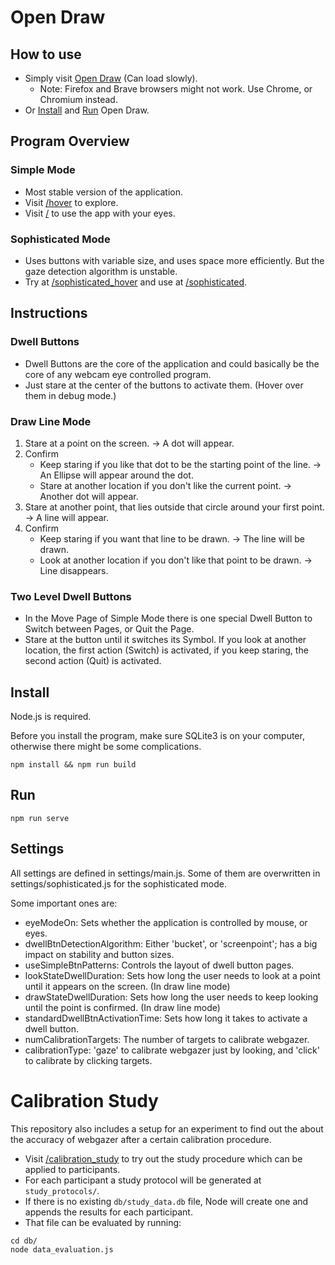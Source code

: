 # Open Draw

## How to use

- Simply visit [Open Draw](https://open-draw.onrender.com) (Can load slowly).
  - Note: Firefox and Brave browsers might not work. Use Chrome, or Chromium instead.
- Or [Install](#install) and [Run](#run) Open Draw.

## Program Overview

### Simple Mode
- Most stable version of the application.
- Visit [/hover](https://open-draw.onrender.com/hover) to explore.
- Visit [/](https://open-draw.onrender.com/) to use the app with your eyes.

### Sophisticated Mode
- Uses buttons with variable size, and uses space more efficiently. But the gaze detection algorithm is unstable.
- Try at [/sophisticated_hover](https://open-draw.onrender.com/sophisticated_hover) and use at [/sophisticated](https://open-draw.onrender.com/sophisticated).

## Instructions

### Dwell Buttons

- Dwell Buttons are the core of the application and could basically be the core of any webcam eye controlled program.
- Just stare at the center of the buttons to activate them. (Hover over them in debug mode.)

### Draw Line Mode

1. Stare at a point on the screen. → A dot will appear.
2. Confirm
    - Keep staring if you like that dot to be the starting point of the line. → An Ellipse will appear around the dot.
    - Stare at another location if you don't like the current point. → Another dot will appear.
3. Stare at another point, that lies outside that circle around your first point. → A line will appear.
4. Confirm
    - Keep staring if you want that line to be drawn. → The line will be drawn.
    - Look at another location if you don't like that point to be drawn. → Line disappears.

### Two Level Dwell Buttons

- In the Move Page of Simple Mode there is one special Dwell Button to Switch between Pages, or Quit the Page.
- Stare at the button until it switches its Symbol. If you look at another location, the first action (Switch) is activated, if you keep staring, the second action (Quit) is activated.

## Install

Node.js is required.

Before you install the program, make sure SQLite3 is on your computer, otherwise there might be some complications.

```console
npm install && npm run build
```

## Run
```console
npm run serve
```

## Settings

All settings are defined in settings/main.js. Some of them are overwritten in settings/sophisticated.js for the sophisticated mode.

Some important ones are:
- eyeModeOn: Sets whether the application is controlled by mouse, or eyes.
- dwellBtnDetectionAlgorithm: Either 'bucket', or 'screenpoint'; has a big impact on stability and button sizes.
- useSimpleBtnPatterns: Controls the layout of dwell button pages.
- lookStateDwellDuration: Sets how long the user needs to look at a point until it appears on the screen. (In draw line mode)
- drawStateDwellDuration: Sets how long the user needs to keep looking until the point is confirmed. (In draw line mode)
- standardDwellBtnActivationTime: Sets how long it takes to activate a dwell button.
- numCalibrationTargets: The number of targets to calibrate webgazer.
- calibrationType: 'gaze' to calibrate webgazer just by looking, and 'click' to calibrate by clicking targets.

# Calibration Study

This repository also includes a setup for an experiment to find out the about the accuracy of webgazer after a certain calibration procedure.

- Visit [/calibration_study](https://open-draw-project.org/calibration-study) to try out the study procedure which can be applied to participants.
- For each participant a study protocol will be generated at `study_protocols/`.
- If there is no existing `db/study_data.db` file, Node will create one and appends the results for each participant.
- That file can be evaluated by running:
```console
cd db/
node data_evaluation.js
```
